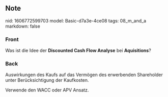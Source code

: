 ## Note
nid: 1606772599703
model: Basic-d7a3e-4ce08
tags: 08_m_and_a
markdown: false

### Front
<p>Was ist die Idee der <b>Discounted Cash Flow Analyse</b> bei
<b>Aquisitions</b>?

### Back
<p>Auswirkungen des Kaufs auf das Vermögen des erwerbenden
Shareholder unter Berücksichtigung der Kaufkosten.
<p>Verwende den WACC oder APV Ansatz.
